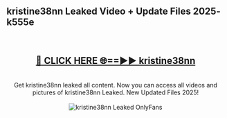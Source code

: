 <h2>kristine38nn Leaked Video + Update Files 2025- k555e</h2>
<br>
<div align="center">
<h2><a href="https://libra.edu.pl?kristine38nn" rel="nofollow">🔴 CLICK HERE 🌐==►► kristine38nn</a></h2>
<br>
Get kristine38nn leaked all content. Now you can access all videos and pictures of kristine38nn Leaked. New Updated Files 2025!
<br>
<br>
<a href="https://libra.edu.pl?kristine38nn" rel="nofollow" data-target="animated-image.originalLink"><img src="https://i.ibb.co.com/WyWwxjT/player-gif2.gif" alt="kristine38nn Leaked OnlyFans" style="max-width: 100%; display: inline-block;" data-target="animated-image.originalImage"></a>
</div>
<br>